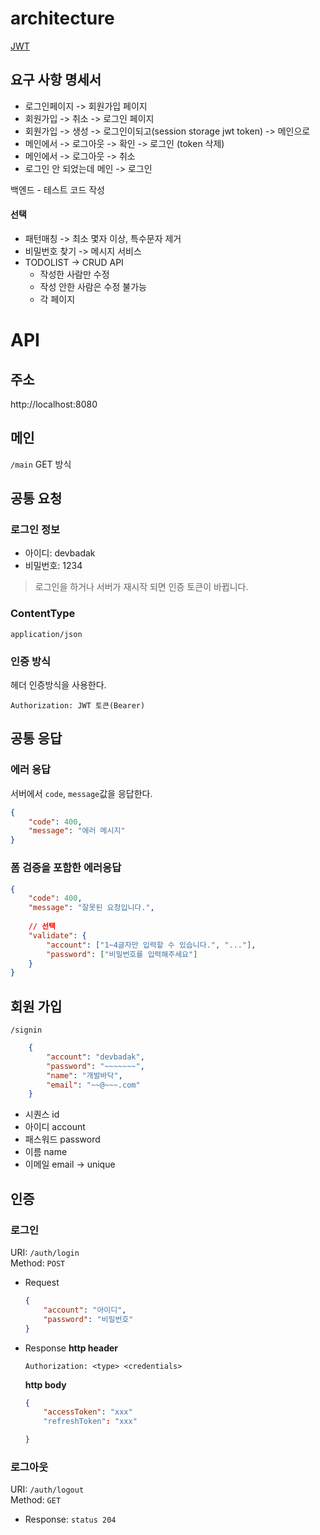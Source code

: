 # architecture      
   
[JWT](https://github.com/springframework-sprout/spring-expert/blob/main/spring/etc/JWT.md#%ED%86%A0%ED%81%B0-%EC%9D%B8%EC%A6%9D-%ED%83%80%EC%9E%85)    
   
## 요구 사항 명세서           

* 로그인페이지 -> 회원가입 페이지
* 회원가입 -> 취소 -> 로그인 페이지
* 회원가입 -> 생성 -> 로그인이되고(session storage jwt token) -> 메인으로 
* 메인에서 -> 로그아웃 -> 확인 -> 로그인 (token 삭제)   
* 메인에서 -> 로그아웃 -> 취소    
* 로그인 안 되었는데 메인 -> 로그인        

백엔드 - 테스트 코드 작성  
       
#### 선택 
* 패턴매칭 -> 최소 몇자 이상, 특수문자 제거   
* 비밀번호 찾기 -> 메시지 서비스
* TODOLIST -> CRUD API 
  * 작성한 사람만 수정
  * 작성 안한 사람은 수정 불가능
  * 각 페이지 

# API
## 주소
http://localhost:8080   

## 메인
`/main` GET 방식  

## 공통 요청
### 로그인 정보

* 아이디: devbadak
* 비밀번호: 1234

> 로그인을 하거나 서버가 재시작 되면 인증 토큰이 바뀝니다.

### ContentType

`application/json`

### 인증 방식

헤더 인증방식을 사용한다.

`Authorization: JWT 토큰(Bearer)`   

## 공통 응답     
### 에러 응답

서버에서 `code`, `message`값을 응답한다.

```json
{
    "code": 400,
    "message": "에러 메시지"
}
```

### 폼 검증을 포함한 에러응답

```json
{
    "code": 400,
    "message": "잘못된 요청입니다.",
    
    // 선택  
    "validate": {
        "account": ["1~4글자만 입력할 수 있습니다.", "..."],
        "password": ["비밀번호를 입력해주세요"]
    }
}
```
## 회원 가입
 `/signin`
 
```json
    {
        "account": "devbadak",
        "password": "~~~~~~~", 
        "name": "개발바닥",
        "email": "~~@~~~.com"
    }
```  

* 시퀀스 id
* 아이디 account 
* 패스워드 password
* 이름 name
* 이메일 email -> unique  


## 인증

### 로그인
URI: `/auth/login`  
Method: `POST`

- Request
 
    ```json
    {
        "account": "아이디",
        "password": "비밀번호"
    }
    ```

- Response
    **http header**
    ```http
    Authorization: <type> <credentials> 
    ```
    **http body**
    ```json
    {
        "accessToken": "xxx"
        "refreshToken": "xxx"

    }
    ```

### 로그아웃
URI: `/auth/logout`  
Method: `GET`  

- Response: `status 204`
